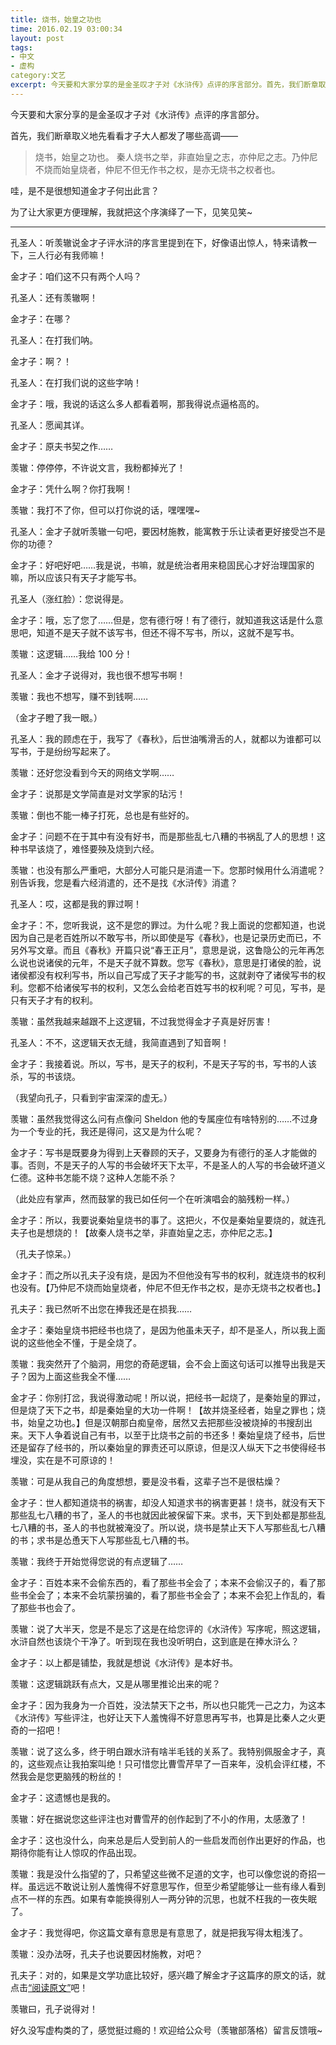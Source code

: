 ```yaml
---
title: 烧书，始皇之功也
time: 2016.02.19 03:00:34
layout: post
tags:
- 中文
- 虚构
category:文艺
excerpt: 今天要和大家分享的是金圣叹才子对《水浒传》点评的序言部分。首先，我们断章取义地先看看才子大人都发了哪些高调——烧书，始皇之功也。……秦人烧书之举，非直始皇之志，亦仲尼之志。乃仲尼不烧而始皇烧者，仲尼不但无作书之权，是亦无烧书之权者也。哇，是不是很想知道金才子何出此言？
---
```


今天要和大家分享的是金圣叹才子对《水浒传》点评的序言部分。

首先，我们断章取义地先看看才子大人都发了哪些高调——

> 烧书，始皇之功也。
> 秦人烧书之举，非直始皇之志，亦仲尼之志。乃仲尼不烧而始皇烧者，仲尼不但无作书之权，是亦无烧书之权者也。

哇，是不是很想知道金才子何出此言？

为了让大家更方便理解，我就把这个序演绎了一下，见笑见笑~

<hr/>

孔圣人：听羡辙说金才子评水浒的序言里提到在下，好像语出惊人，特来请教一下，三人行必有我师嘛！

金才子：咱们这不只有两个人吗？

孔圣人：还有羡辙啊！

金才子：在哪？

孔圣人：在打我们呐。

金才子：啊？！

孔圣人：在打我们说的这些字呐！

金才子：哦，我说的话这么多人都看着啊，那我得说点逼格高的。

孔圣人：愿闻其详。

金才子：原夫书契之作……

羡辙：停停停，不许说文言，我粉都掉光了！

金才子：凭什么啊？你打我啊！

羡辙：我打不了你，但可以打你说的话，嘿嘿嘿~

孔圣人：金才子就听羡辙一句吧，要因材施教，能寓教于乐让读者更好接受岂不是你的功德？

金才子：好吧好吧……我是说，书嘛，就是统治者用来稳固民心才好治理国家的嘛，所以应该只有天子才能写书。

孔圣人（涨红脸）：您说得是。

金才子：哦，忘了您了……但是，您有德行呀！有了德行，就知道我这话是什么意思吧，知道不是天子就不该写书，但还不得不写书，所以，这就不是写书。

羡辙：这逻辑……我给 100 分！

孔圣人：金才子说得对，我也很不想写书啊！

羡辙：我也不想写，赚不到钱啊……

（金才子瞪了我一眼。）

孔圣人：我的顾虑在于，我写了《春秋》，后世油嘴滑舌的人，就都以为谁都可以写书，于是纷纷写起来了。

羡辙：还好您没看到今天的网络文学啊……

金才子：说那是文学简直是对文学家的玷污！

羡辙：倒也不能一棒子打死，总也是有些好的。

金才子：问题不在于其中有没有好书，而是那些乱七八糟的书祸乱了人的思想！这种书早该烧了，难怪要殃及烧到六经。

羡辙：也没有那么严重吧，大部分人可能只是消遣一下。您那时候用什么消遣呢？别告诉我，您是看六经消遣的，还不是找《水浒传》消遣？

孔圣人：哎，这都是我的罪过啊！

金才子：不，您听我说，这不是您的罪过。为什么呢？我上面说的您都知道，也说因为自己是老百姓所以不敢写书，所以即使是写《春秋》，也是记录历史而已，不另外写文章。而且《春秋》开篇只说“春王正月”，意思是说，这鲁隐公的元年再怎么说也说诸侯的元年，不是天子就不算数。您写《春秋》，意思是打诸侯的脸，说诸侯都没有权利写书，所以自己写成了天子才能写的书，这就剥夺了诸侯写书的权利。您都不给诸侯写书的权利，又怎么会给老百姓写书的权利呢？可见，写书，是只有天子才有的权利。

羡辙：虽然我越来越跟不上这逻辑，不过我觉得金才子真是好厉害！

孔圣人：不不，这逻辑天衣无缝，我简直遇到了知音啊！

金才子：我接着说。所以，写书，是天子的权利，不是天子写的书，写书的人该杀，写的书该烧。

（我望向孔子，只看到宇宙深深的虚无。）

羡辙：虽然我觉得这么问有点像问 Sheldon 他的专属座位有啥特别的……不过身为一个专业的托，我还是得问，这又是为什么呢？

金才子：写书是既要身为得到上天眷顾的天子，又要身为有德行的圣人才能做的事。否则，不是天子的人写的书会破坏天下太平，不是圣人的人写的书会破坏道义仁德。这种书怎能不烧？这种人怎能不杀？

（此处应有掌声，然而鼓掌的我已如任何一个在听演唱会的脑残粉一样。）

金才子：所以，我要说秦始皇烧书的事了。这把火，不仅是秦始皇要烧的，就连孔夫子也是想烧的！【故秦人烧书之举，非直始皇之志，亦仲尼之志。】

（孔夫子惊呆。）

金才子：而之所以孔夫子没有烧，是因为不但他没有写书的权利，就连烧书的权利也没有。【乃仲尼不烧而始皇烧者，仲尼不但无作书之权，是亦无烧书之权者也。】

孔夫子：我已然听不出您在捧我还是在损我……

金才子：秦始皇烧书把经书也烧了，是因为他虽未天子，却不是圣人，所以我上面说的这些他全不懂，于是全烧了。

羡辙：我突然开了个脑洞，用您的奇葩逻辑，会不会上面这句话可以推导出我是天子？因为上面这些我全不懂……

金才子：你别打岔，我说得激动呢！所以说，把经书一起烧了，是秦始皇的罪过，但是烧了天下之书，却是秦始皇的大功一件啊！【故并烧圣经者，始皇之罪也；烧书，始皇之功也。】但是汉朝那白痴皇帝，居然又去把那些没被烧掉的书搜刮出来。天下人争着说自己有书，以至于比烧书之前的书还多！秦始皇烧了经书，后世还是留存了经书的，所以秦始皇的罪责还可以原谅，但是汉人纵天下之书使得经书埋没，实在是不可原谅的！

羡辙：可是从我自己的角度想想，要是没书看，这辈子岂不是很枯燥？

金才子：世人都知道烧书的祸害，却没人知道求书的祸害更甚！烧书，就没有天下那些乱七八糟的书了，圣人的书也就因此被保留下来。求书，天下到处都是那些乱七八糟的书，圣人的书也就被淹没了。所以说，烧书是禁止天下人写那些乱七八糟的书；求书是怂恿天下人写那些乱七八糟的书。

羡辙：我终于开始觉得您说的有点逻辑了……

金才子：百姓本来不会偷东西的，看了那些书全会了；本来不会偷汉子的，看了那些书全会了；本来不会坑蒙拐骗的，看了那些书全会了；本来不会犯上作乱的，看了那些书也会了。

羡辙：说了大半天，您是不是忘了这是在给您评的《水浒传》写序呢，照这逻辑，水浒自然也该烧个干净了。听到现在我也没听明白，这到底是在捧水浒么？

金才子：以上都是铺垫，我就是想说《水浒传》是本好书。

羡辙：这逻辑跳跃有点大，又是从哪里推论出来的呢？

金才子：因为我身为一介百姓，没法禁天下之书，所以也只能凭一己之力，为这本《水浒传》写些评注，也好让天下人羞愧得不好意思再写书，也算是比秦人之火更奇的一招吧！

羡辙：说了这么多，终于明白跟水浒有啥半毛钱的关系了。我特别佩服金才子，真的，这些观点让我拍案叫绝！只可惜您比曹雪芹早了一百来年，没机会评红楼，不然我会是您更脑残的粉丝的！

金才子：这遗憾也是我的。

羡辙：好在据说您这些评注也对曹雪芹的创作起到了不小的作用，太感激了！

金才子：这也没什么，向来总是后人受到前人的一些启发而创作出更好的作品，也期待你能有让人惊叹的作品出现。

羡辙：我是没什么指望的了，只希望这些微不足道的文字，也可以像您说的奇招一样。虽远远不敢说让别人羞愧得不好意思写作，但至少希望能够让一些有缘人看到点不一样的东西。如果有幸能换得别人一两分钟的沉思，也就不枉我的一夜失眠了。

金才子：我觉得吧，你这篇文章有意思是有意思了，就是把我写得太粗浅了。

羡辙：没办法呀，孔夫子也说要因材施教，对吧？

孔夫子：对的，如果是文学功底比较好，感兴趣了解金才子这篇序的原文的话，就点击[“阅读原文”](http://www.saohua.com/shuku/shuihu/24/mydoc002.htm)吧！

羡辙曰，孔子说得对！



好久没写虚构类的了，感觉挺过瘾的！欢迎给公众号（羡辙部落格）留言反馈哦~


